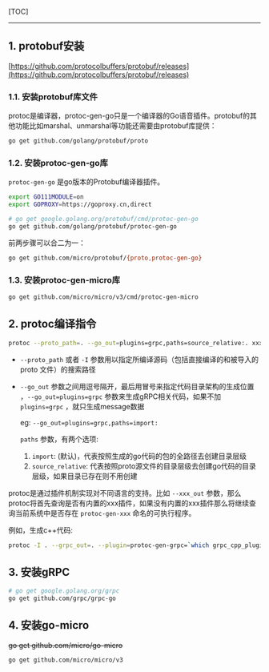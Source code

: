 <!--
+++
title       = "【入门】Protobuf语法与编译"
description = "1. protobuf安装; 2. protoc编译指令; 3. 安装gRPC; 4. 安装go-micro"
date        = "2021-12-19"
tags        = []
categories  = ["3-syntax","37-golang"]
series      = []
keywords    = []
weight      = 5
toc         = true
draft       = false
+++ -->

[TOC]

---

## 1. protobuf安装

[https://github.com/protocolbuffers/protobuf/releases](https://github.com/protocolbuffers/protobuf/releases)

### 1.1. 安装protobuf库文件

protoc是编译器，protoc-gen-go只是一个编译器的Go语音插件。protobuf的其他功能比如marshal、unmarshal等功能还需要由protobuf库提供：

```sh
go get github.com/golang/protobuf/proto
```

### 1.2. 安装protoc-gen-go库

`protoc-gen-go` 是go版本的Protobuf编译器插件。

```sh
export GO111MODULE=on
export GOPROXY=https://goproxy.cn,direct

# go get google.golang.org/protobuf/cmd/protoc-gen-go
go get github.com/golang/protobuf/protoc-gen-go
```

前两步骤可以合二为一：

```sh
go get github.com/micro/protobuf/{proto,protoc-gen-go}
```

### 1.3. 安装protoc-gen-micro库

```sh
go get github.com/micro/micro/v3/cmd/protoc-gen-micro
```

## 2. protoc编译指令

```sh
protoc --proto_path=. --go_out=plugins=grpc,paths=source_relative:. xxxx.proto
```

+ `--proto_path` 或者 `-I` 参数用以指定所编译源码（包括直接编译的和被导入的 proto 文件）的搜索路径
+ `--go_out` 参数之间用逗号隔开，最后用冒号来指定代码目录架构的生成位置 ，`--go_out=plugins=grpc` 参数来生成gRPC相关代码，如果不加 `plugins=grpc` ，就只生成message数据

    eg: `--go_out=plugins=grpc,paths=import:` 

    `paths` 参数，有两个选项:
    1. `import`: (默认)，代表按照生成的go代码的包的全路径去创建目录层级
    2. `source_relative`: 代表按照proto源文件的目录层级去创建go代码的目录层级，如果目录已存在则不用创建

protoc是通过插件机制实现对不同语言的支持。比如 `--xxx_out` 参数，那么protoc将首先查询是否有内置的xxx插件，如果没有内置的xxx插件那么将继续查询当前系统中是否存在 `protoc-gen-xxx` 命名的可执行程序。

例如，生成c++代码:

```sh
protoc -I . --grpc_out=. --plugin=protoc-gen-grpc=`which grpc_cpp_plugin` --cpp_out=. *.proto
```

## 3. 安装gRPC

```sh
# go get google.golang.org/grpc
go get github.com/grpc/grpc-go
```

## 4. 安装go-micro

~~go get github.com/micro/go-micro~~

```sh
go get github.com/micro/micro/v3
```

